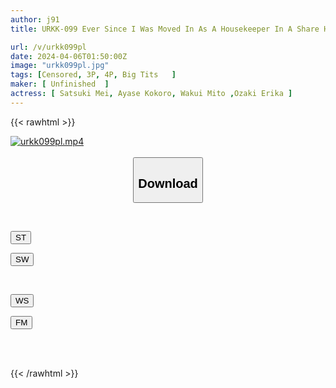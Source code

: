 ```yaml
---
author: j91
title: URKK-099 Ever Since I Was Moved In As A Housekeeper In A Share House Full Of Female College Students, My Dick Was Shared With The Frustrated Girls Every Day And We Had A Lot Of Sex With Them!

url: /v/urkk099pl
date: 2024-04-06T01:50:00Z
image: "urkk099pl.jpg"
tags: [Censored, 3P, 4P, Big Tits	]
maker: [ Unfinished  ]
actress: [ Satsuki Mei, Ayase Kokoro, Wakui Mito ,Ozaki Erika ]
---
```



{{< rawhtml >}}

<div class="video" data-videoid="8dKBdpmYdLSXmQ">
    <a href="javascript:;">
        <img src="/v/urkk099pl/urkk099pl.jpg" width="WIDTH" height="HEIGHT" alt="urkk099pl.mp4" loading="lazy">
    </a>
</div>

<script type="text/javascript" src="https://j91.asia/asset/on-demand-st.js"></script>

<br>
  <link rel="stylesheet" href="https://j91.asia/asset/bs5.css">
  
  <center>
  <button class="btn btn-primary" type="button" data-bs-toggle="collapse" data-bs-target=".multi-collapse" aria-expanded="false" aria-controls="multiCollapseExample1 multiCollapseExample2"><h2>Download</h2></button></center>
</p>
<div class="row">
  <div class="col">
    <div class="collapse multi-collapse" id="multiCollapseExample1">
      <div class="card card-body">
	      	      <br>
<div class="buttons">  
<p><a href="https://streamtape.to/v/8dKBdpmYdLSXmQ" target="_blank"><button class="btn-hover color-3"><i class="fa fa-download"></i> ST</button></a></p>
<p><a href="https://asnwish.com/5toff4mxiy2b" target="_blank"><button class="btn-hover color-2"><i class="fa fa-download"></i> SW</button></a></p></div>
    </div>
  </div>
</div>
  <div class="col">
    <div class="collapse multi-collapse" id="multiCollapseExample2">
      <div class="card card-body">
	      <br>
<div class="buttons">
<p><a href="https://wolfstream.tv/bja9s1kf2e24"><button class="btn-hover color-9"><i class="fa fa-download"></i> WS</button></a></p>
<p><a href="https://filemoon.sx/d/zv92qm50iz38"><button class="btn-hover color-8"><i class="fa fa-download"></i> FM</button></a></p></div>
<br><br>
      </div>
    </div>
  </div>
</div>

{{< /rawhtml >}}